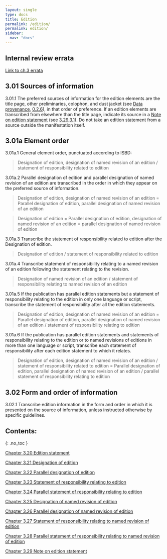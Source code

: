 ```yaml
---
layout: single
type: docs
title: Edition
permalink: /edition/
permalink: edition/
sidebar:
  nav: "docs"
---
```


## Internal review errata

[Link to ch.3 errata](https://docs.google.com/document/d/1DqZ9-Ti8K8sHmcmPWpP4tH-ENfIOKGhHwR9XuZ9HwOk/edit)

## 3.01 Sources of information

<a name="3.01.1">3.01.1</a> The preferred sources of information for the edition elements are the title page, other preliminaries, colophon, and dust jacket (see [Data provenance](/DCRMR/general-rules/Data-provenance/), [0.2.6](https://rbms-bsc.github.io/DCRMR/general-rules/Data-provenance/#026-sources-of-information)), in that order of preference. If an edition elements are transcribed from elsewhere than the title page, indicate its source in a [Note on edition statement](/DCRMR/edition/Note-on-edition-statement/) (see [3.29.3.1](/DCRMR/edition/Note-on-edition-statement/#3.29.3.1)). Do not take an edition statement from a source outside the manifestation itself.

## 3.01a Element order

<a name="3.01a.1">3.01a.1</a> General element order, punctuated according to ISBD:

>Designation of edition, designation of named revision of an edition  / statement of responsibility related to edition

<a name="3.01a.2">3.01a.2</a> Parallel designation of edition and parallel designation of named revision of an edition are transcribed in the order in which they appear on the preferred source of information.

> Designation of edition, designation of named revision of an edition = Parallel designation of edition, parallel designation of named revision of an edition

> Designation of edition = Parallel designation of edition, designation of named revision of an edition = parallel designation of named revision of edition

<a name="3.01a.3">3.01a.3</a> Transcribe the statement of responsibility related to edition after the Designation of edition.

> Designation of edition / statement of responsibility related to edition

<a name="3.01a.4">3.01a.4</a> Transcribe statement of responsibility relating to a named revision of an edition following the statement relating to the revision.

> Designation of named revision of an edition / statement of responsibility relating to named revision of an edition

<a name="3.01a.5">3.01a.5</a> If the publication has parallel edition statements but a statement of responsibility relating to the edition in only one language or script, transcribe the statement of responsibility after all the edition statements.

> Designation of edition, designation of named revision of an edition = Parallel designation of edition, parallel designation of named revision of an edition / statement of responsibility relating to edition

<a name="3.01a.6">3.01a.6</a> If the publication has parallel edition statements and statements of responsibility relating to the edition or to named revisions of editions in more than one language or script, transcribe each statement of responsibility after each edition statement to which it relates.

> Designation of edition, designation of named revision of an edition / statement of responsibility related to edition = Parallel designation of edition, parallel designation of named revision of an edition / parallel statement of responsibility relating to edition

## 3.02 Form and order of information

<a name="3.02.1">3.02.1</a> Transcribe edition information in the form and order in which it is presented on the source of information, unless instructed otherwise by specific guidelines.

## Contents:
{: .no_toc }

[Chapter 3.20 Edition statement](/DCRMR/edition/Edition-statement/)

[Chapter 3.21 Designation of edition](/DCRMR/edition/Designation-of-edition/)

[Chapter 3.22 Parallel designation of edition](/DCRMR/edition/Parallel-designation-of-edition/)

[Chapter 3.23 Statement of responsibility relating to edition](/DCRMR/edition/Statement-of-responsibility-relating-to-edition/)

[Chapter 3.24 Parallel statement of responsibility relating to edition](/DCRMR/edition/Parallel-statement-of-responsibility-relating-to-edition/)

[Chapter 3.25 Designation of named revision of edition](/DCRMR/edition/Designation-of-named-revision-of-edition/)

[Chapter 3.26 Parallel designation of named revision of edition](/DCRMR/edition/Parallel-designation-of-named-revision-of-edition/)

[Chapter 3.27 Statement of responsibility relating to named revision of edition](/DCRMR/edition/Statement-of-responsibility-relating-to-named-revision-of-edition/)

[Chapter 3.28 Parallel statement of responsibility relating to named revision of edition](/DCRMR/edition/Parallel-statement-of-responsibility-relating-to-named-revision-of-edition/)

[Chapter 3.29 Note on edition statement](/DCRMR/edition/Note-on-edition-statement/)